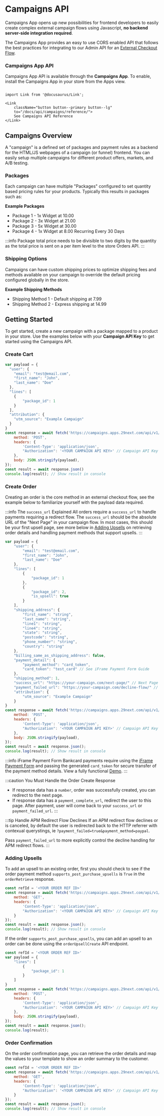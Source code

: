 # Campaigns API

Campaigns App opens up new possibilities for frontend developers to easily create complex external campaign flows using Javascript, **no backend server-side integration required**.

The Campaigns App provides an easy to use CORS enabled API that follows the best practices for integrating to our Admin API for an [External Checkout Flow](/docs/api/admin/guides/external-checkout.md).

### Campaigns App API
Campaigns App API is available through the **Campaigns App**. To enable, install the Campaigns App in your store from the Apps view.

```mdx-code-block

import Link from '@docusaurus/Link';

<Link
    className="button button--primary button--lg"
    to="/docs/api/campaigns/reference/">
    See Campaigns API Reference
</Link>

```

## Campaigns Overview

A "campaign" is a defined set of packages and payment rules as a backend for the HTML/JS webpages of a campaign (or funnel) frontend. You can easily setup multiple campaigns for different product offers, markets, and A/B testing.

### Packages
Each campaign can have multiple "Packages" configured to set quantity based pricing rules for your products. Typically this results in packages such as:

**Example Packages**
- Package 1 - 1x Widget at 10.00
- Package 2 - 3x Widget at 21.00
- Package 3 - 5x Widget at 30.00
- Package 4 - 1x Widget at 8.00 Recurring Every 30 Days

:::info
Package total price needs to be divisible to two digits by the quantity as the total price is sent on a per item level to the store Orders API.
:::


### Shipping Options
Campaigns can have custom shipping prices to optimize shipping fees and methods available on your campaign to override the default pricing configured globally in the store.

**Example Shipping Methods**

- Shipping Method 1 - Default shipping at 7.99
- Shipping Method 2 - Express shipping at 14.99


## Getting Started

To get started, create a new campaign with a package mapped to a product in your store. Use the examples below with your **Campaign API Key** to get started using the Campaigns API.

### Create Cart

```javascript title="Create a Cart"
var payload = {
  "user": {
    "email": "test@email.com",
    "first_name": "John",
    "last_name": "Doe"
  },
  "lines": [
    {
        "package_id": 1
    }
  ],
  "attribution": {
    "utm_source": "Example Campaign"
  }
}
const response = await fetch('https://campaigns.apps.29next.com/api/v1/carts/', {
    method: 'POST',
    headers: {
        'Content-Type': 'application/json',
        "Authorization": '<YOUR CAMPAIGN API KEY>' // Campaign API Key
    },
    body: JSON.stringify(payload),
});
const result = await response.json()
console.log(result); // Show result in console
```

### Create Order
Creating an order is the core method in an external checkout flow, see the example below to familiarize yourself with the payload data required.

:::info The `success_url` Explained
All orders require a `success_url` to handle payments requiring a redirect flow. The `success_url` should be the absolute URL of the "Next Page" in your campaign flow. In most cases, this should be your first upsell page, see more below in [Adding Upsells](#adding-upsells) on retrieving order details and handling payment methods that support upsells.
:::


```javascript title="Create an Order"
var payload = {
    "user": {
        "email": "test@email.com",
        "first_name": "John",
        "last_name": "Doe"
    },
    "lines": [
        {
            "package_id": 1
        },
        {
            "package_id": 2,
            "is_upsell": true
        }
    ],
    "shipping_address": {
        "first_name": "string",
        "last_name": "string",
        "line1": "string",
        "line4": "string",
        "state": "string",
        "postcode": "string",
        "phone_number": "string",
        "country": "string"
    },
    "billing_same_as_shipping_address": false,
    "payment_detail": {
        "payment_method": "card_token",
        "card_token": "test_card" // See iFrame Payment Form Guide
    },
    "shipping_method": 1,
    "success_url": "https://your-campaign.com/next-page/" // Next Page in Flow
    "payment_failed_url": "https://your-campaign.com/decline-flow/" // Optional Decline Page
    "attribution": {
        "utm_source": "Example Campaign"
    }
}
const response = await fetch('https://campaigns.apps.29next.com/api/v1/orders/', {
    method: 'POST',
    headers: {
        'Content-Type': 'application/json',
        "Authorization": '<YOUR CAMPAIGN API KEY>' // Campaign API Key
    },
    body: JSON.stringify(payload),
});
const result = await response.json();
console.log(result); // Show result in console
```
:::info iFrame Payment Form
Bankcard payments require using the [iFrame Payment Form](/docs/api/admin/guides/iframe-payment-form.md) and passing the generated `card_token` for secure transfer of the payment method details. View a fully functional [Demo](https://29next.github.io/demo-iframe-payment-form/).
:::

:::caution You Must Handle the Order Create Response
- If response data has a `number`, order was successfully created, you can redirect to the next page.
- If response data has a `payment_complete_url`, redirect the user to this page. After payment, user will come back to your `success_url` or `payment_failed_url`.
:::

:::tip Handle APM Redirect Flow Declines
If an APM redirect flow declines or is canceled, by default the user is redirected back to the HTTP referrer with contexual querystings, ie `?payment_failed=true&payment_method=paypal`.

Pass `payment_failed_url` to more explicitly control the decline handling for APM redirect flows.
:::

### Adding Upsells
To add an upsell to an existing order, first you should check to see if the order payment method `supports_post_purchase_upsells` is `True` in the `orderRetrieve` response.

```javascript title="Retrieve Order Details"
const refId = '<YOUR ORDER REF ID>'
const response = await fetch('https://campaigns.apps.29next.com/api/v1/orders/' + refId + '/', {
    method: 'GET',
    headers: {
        'Content-Type': 'application/json',
        "Authorization": '<YOUR CAMPAIGN API KEY>' // Campaign API Key
    }
});
const result = await response.json();
console.log(result); // Show result in console
```
If the order `supports_post_purchase_upsells`, you can add an upsell to an order can be done using the `orderUpsellCreate` API endpoint.

```javascript title="Add Upsell to Order"
const refId = '<YOUR ORDER REF ID>'
var payload = {
    "lines": [
        {
            "package_id": 1
        }
    ]
}
const response = await fetch('https://campaigns.apps.29next.com/api/v1/orders/' + refId + '/upsells/', {
    method: 'POST',
    headers: {
        'Content-Type': 'application/json',
        "Authorization": '<YOUR CAMPAIGN API KEY>' // Campaign API Key
    },
    body: JSON.stringify(payload),
});
const result = await response.json();
console.log(result);

```

### Order Confirmation

On the order confirmation page, you can retrieve the order details and map the values to your template to show an order summary to the customer.

```javascript title="Retrieve Order Details"
const refId = '<YOUR ORDER REF ID>'
const response = await fetch('https://campaigns.apps.29next.com/api/v1/orders/' + refId + '/', {
    method: 'GET',
    headers: {
        'Content-Type': 'application/json',
        "Authorization": '<YOUR CAMPAIGN API KEY>' // Campaign API Key
    }
});
const result = await response.json();
console.log(result); // Show result in console
```
